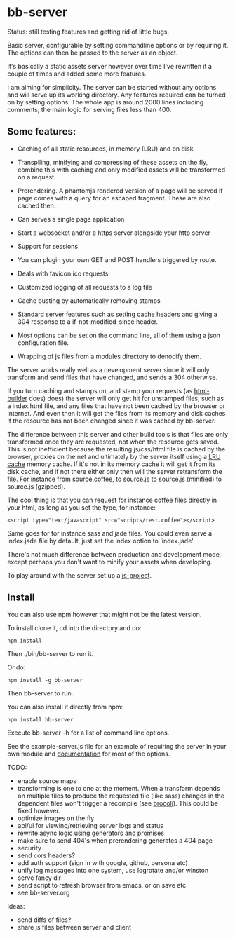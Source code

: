 bb-server
===========

Status: still testing features and getting rid of little bugs.

Basic server, configurable by setting commandline options or by requiring
it. The options can then be passed to the server as an object.

It's basically a static assets server however over time I've rewritten it a
couple of times and added some more features.

I am aiming for simplicity. The server can be started without any options and
will serve up its working directory. Any features required can be turned on by
setting options. The whole app is around 2000 lines including comments, the main
logic for serving files less than 400.

Some features:
-----

* Caching of all static resources, in memory (LRU) and on disk.

* Transpiling, minifying and compressing of these assets on the fly, combine
this with caching and only modified assets will be transformed on a request.

* Prerendering. A phantomjs rendered version of a page will be served if page
comes with a query for an escaped fragment. These are also cached then.

* Can serves a single page application

* Start a websocket and/or a https server alongside your http server

* Support for sessions

* You can plugin your own GET and POST handlers triggered by route.

* Deals with favicon.ico requests

* Customized logging of all requests to a log file

* Cache busting by automatically removing stamps

* Standard server features such as setting cache headers and giving a 304
  response to a if-not-modified-since header.
  
* Most options can be set on the command line, all of them using a json configuration
  file. 
  
* Wrapping of js files from a modules directory to denodify them.

The server works really well as a development server since it will only
transform and send files that have changed, and sends a 304 otherwise.

If you turn caching and stamps on, and stamp your requests (as
[html-builder](http://github.com/michieljoris/html-builder) does) does) the
server will only get hit for unstamped files, such as a index.html file, and any
files that have not been cached by the browser or internet. And even then it
will get the files from its memory and disk caches if the resource has not been
changed since it was cached by bb-server.

The difference between this server and other build tools is that files are only
transformed once they are requested, not when the resource gets saved. This is
not inefficient because the resulting js/css/html file is cached by the browser,
proxies on the net and ultimately by the server itself using a
[LRU cache](http://github.com/michieljoris/cachejs) memory cache. If it's not in
its memory cache it will get it from its disk cache, and if not there either
only then will the server retransform the file. For instance from source.coffee,
to source.js to source.js (minified) to source.js (gzipped).

The cool thing is that you can request for instance coffee files directly in
your html, as long as you set the type, for instance:

    <script type="text/javascript" src="scripts/test.coffee"></script>
	
Same goes for for instance sass and jade files. You could even serve a
index.jade file by default, just set the index option to 'index.jade'.

There's not much difference between production and development mode, except
perhaps you don't want to minify your assets when developing.

To play around with the server set up a [js-project](https://github.com/michieljoris/js-project).
	
Install
----

You can also use npm however that might not be the latest version.

To install clone it, cd into the directory and do:
 
	npm install

Then ./bin/bb-server to run it.

Or do:

	npm install -g bb-server
	
Then bb-server to run.

You can also install it directly from npm:

	npm install bb-server
	
Execute bb-server -h for a list of command line options.
		  
See the example-server.js file for an example of requiring the server in your
own module and [documentation](http://rawgithub.com/Michieljoris/bb-server/master/docs/example-server.html) for most of the options.

TODO:
* enable source maps
* transforming is one to one at the moment. When a transform depends on multiple
  files to produce the requested file (like sass) changes in the dependent files won't
  trigger a recompile (see
  [brocoli](http://www.solitr.com/blog/2014/02/broccoli-first-release/)). This
  could be fixed however.
* optimize images on the fly
* api/ui for viewing/retrieving server logs and status
* rewrite async logic using generators and promises
* make sure to send 404's when prerendering generates a 404 page
* security
* send cors headers?
* add auth support (sign in with google, github, persona etc)
* unify log messages into one system, use logrotate and/or winston
* serve fancy dir
* send script to refresh browser from emacs, or on save etc
* see bb-server.org

Ideas:
* send diffs of files?
* share js files between server and client

